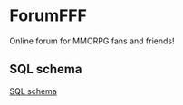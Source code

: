 # ForumFFF
Online forum for MMORPG fans and friends!

## SQL schema
[SQL schema]([image_url](https://github.com/Pomog/ForumFFF/blob/25c4eb9089759d55ed4141969cdd4ca707d5ceca/SQL_schema.jpg)https://github.com/Pomog/ForumFFF/blob/25c4eb9089759d55ed4141969cdd4ca707d5ceca/SQL_schema.jpg)
